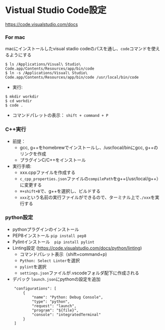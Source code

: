# Vistual Studio Code設定
https://code.visualstudio.com/docs
  
  
### For mac 
 
macにインストールしたvisual stadio codeのパスを通し、`code`コマンドを使えるようにする
 
```
$ ls /Applications/Visual\ Studio\ Code.app/Contents/Resources/app/bin/code
$ ln -s /Applications/Visual\ Studio\ Code.app/Contents/Resources/app/bin/code /usr/local/bin/code
```
  
- 実行: 
```
$ mkdir workdir
$ cd workdir
$ code .
```

- コマンドパレットの表示： `shift + command + P`

### C++実行

- 前提：
  - gcc, g++をhomebrewでインストールし、/usr/local/binにgcc, g++のリンクを作成
  - プラグインC/C++をインストール
- 実行手順:
  - xxx.cppファイルを作成する
  - `c_cpp_properties.json`ファイルの`compilePath`をg++(/usr/local/g++）に変更する
  - `⌘+shift+B`で、g++を選択し、ビルドする
  - `xxx`という名前の実行ファイルができるので、ターミナル上で`./xxx`を実行する
  
### python設定

- pythonプラグインのインストール
- PEP8インストール `pip install pep8`
- Pylintインストール　`pip install pylint`
- Linting設定 (https://code.visualstudio.com/docs/python/linting)
  - コマンドパレット表示（shift+command+p)
  - `Python: Select Linter`を選択
  - `pylint`を選択
  - `settings.json`ファイルが.vscodeフォルダ配下に作成される
- デバック `lounch.json`にpythonの設定を追加
```
    "configurations": [
        {
            "name": "Python: Debug Console",
            "type": "python",
            "request": "launch",
            "program": "${file}",
            "console": "integratedTerminal"
        }
    ]
 ```
 


